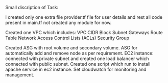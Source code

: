 Small discription of Task:

I created only one extra file provider.tf file for user details and rest all code present in main.tf not created any module for now.

Created one VPC which includes:
VPC CIDR Block
Subnet
Gateways
Route Table
Network Access Control Lists (ACLs)
Security Group

Created ASG with root volume and secondary volume.
ASG for automatically add and remove node as per requirement.
EC2 instance: connected with private subnet and created one load balancer which connected with public subnet.
Created one script which run to install apache service in ec2 instance.
Set cloudwatch for monitoring and management.
